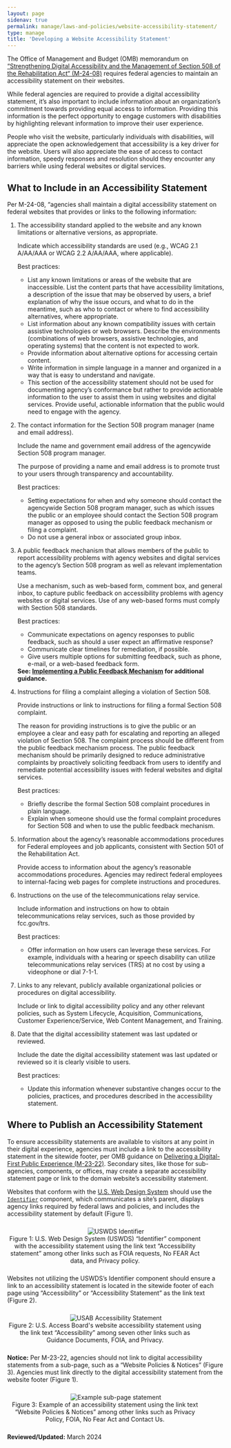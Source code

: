 ```yaml
---
layout: page
sidenav: true
permalink: manage/laws-and-policies/website-accessibility-statement/
type: manage
title: 'Developing a Website Accessibility Statement'
---
```


The Office of Management and Budget (OMB) memorandum on [“Strengthening Digital Accessibility and the Management of Section 508 of the Rehabilitation Act“ (M-24-08)][1] requires federal agencies to maintain an accessibility statement on their websites.

While federal agencies are required to provide a digital accessibility statement, it’s also important to include information about an organization’s commitment towards providing equal access to information.  Providing this information is the perfect opportunity to engage customers with disabilities by highlighting relevant information to improve their user experience.

People who visit the website, particularly individuals with disabilities, will appreciate the open acknowledgement that accessibility is a key driver for the website. Users will also appreciate the ease of access to contact information, speedy responses and resolution should they encounter any barriers while using federal websites or digital services.

## What to Include in an Accessibility Statement
Per M-24-08, “agencies shall maintain a digital accessibility statement on federal websites that provides or links to the following information:

<ol>
  <li class="margin-bottom-105">The accessibility standard applied to the website and any known limitations or alternative versions, as appropriate.
    <div class="border-base radius-lg border-1px padding-1 bg-primary-lighter" style="margin-top: 1.0em;">
      <p>Indicate which accessibility standards are used (e.g., WCAG 2.1 A/AA/AAA or WCAG 2.2 A/AA/AAA, where applicable).</p>
      <p>Best practices:<br> 
        <ul>
          <li class="margin-bottom-1">List any known limitations or areas of the website that are inaccessible. List the content parts that have accessibility limitations, a description of the issue that may be observed by users, a brief explanation of why the issue occurs, and what to do in the meantime, such as who to contact or where to find accessibility alternatives, where appropriate.</li>
          <li class="margin-bottom-1">List information about any known compatibility issues with certain assistive technologies or web browsers. Describe the environments (combinations of web browsers, assistive technologies, and operating systems) that the content is not expected to work.</li> 
          <li class="margin-bottom-1">Provide information about alternative options for accessing certain content.</li>
          <li class="margin-bottom-1">Write information in simple language in a manner and organized in a way that is easy to understand and navigate.</li>
          <li class="margin-bottom-1">This section of the accessibility statement should not be used for documenting agency’s conformance but rather to provide actionable information to the user to assist them in using websites and digital services. Provide useful, actionable information that the public would need to engage with the agency.</li>
        </ul>
      </p>
    </div>
  </li>

  <li class="margin-bottom-105">The contact information for the Section 508 program manager (name and email address).
    <div class="border-base radius-lg border-1px padding-1 bg-primary-lighter" style="margin-top: 1.0em;">
      <p>Include the name and government email address of the agencywide Section 508 program manager.</p>
      <p>The purpose of providing a name and email address is to promote trust to your users through transparency and accountability.</p>
      <p>Best practices:<br> 
        <ul>
          <li class="margin-bottom-1">Setting expectations for when and why someone should contact the agencywide Section 508 program manager, such as which issues the public or an employee should contact the Section 508 program manager as opposed to using the public feedback mechanism or filing a complaint.</li>
          <li class="margin-bottom-1">Do not use a general inbox or associated group inbox.</li>
        </ul>
      </p>
    </div>
  </li>

  <li class="margin-bottom-105">A public feedback mechanism that allows members of the public to report accessibility problems with agency websites and digital services to the agency’s Section 508 program as well as relevant implementation teams.
    <div class="border-base radius-lg border-1px padding-1 bg-primary-lighter" style="margin-top: 1.0em;">
      <p>Use a mechanism, such as web-based form, comment box, and general inbox, to capture public feedback on accessibility problems with agency websites or digital services.  Use of any web-based forms must comply with Section 508 standards.</p>
      <p>Best practices:<br> 
        <ul>
          <li class="margin-bottom-1">Communicate expectations on agency responses to public feedback, such as should a user expect an affirmative response?</li>
          <li class="margin-bottom-1">Communicate clear timelines for remediation, if possible.</li>
          <li class="margin-bottom-1">Give users multiple options for submitting feedback, such as phone, e-mail, or a web-based feedback form.</li>
        </ul>
      <strong>See: <a href="{{site.baseurl}}/manage/laws-and-policies/implementing-public-feedback-mechanism/">Implementing a Public Feedback Mechanism</a> for additional guidance.</strong>
      </p>
    </div>
  </li>

  <li class="margin-bottom-105">Instructions for filing a complaint alleging a violation of Section 508.
    <div class="border-base radius-lg border-1px padding-1 bg-primary-lighter" style="margin-top: 1.0em;">
      <p>Provide instructions or link to instructions for filing a formal Section 508 complaint.</p>
      <p>The reason for providing instructions is to give the public or an employee a clear and easy path for escalating and reporting an alleged violation of Section 508. The complaint process should be different from the public feedback mechanism process. The public feedback mechanism should be primarily designed to reduce administrative complaints by proactively soliciting feedback from users to identify and remediate potential accessibility issues with federal websites and digital services.</p>
      <p>Best practices:<br> 
        <ul>
          <li class="margin-bottom-1">Briefly describe the formal Section 508 complaint procedures in plain language.</li>
          <li class="margin-bottom-1">Explain when someone should use the formal complaint procedures for Section 508 and when to use the public feedback mechanism. </li>
        </ul>
      </p>
    </div>
  </li>

  <li class="margin-bottom-105">Information about the agency’s reasonable accommodations procedures for Federal employees and job applicants, consistent with Section 501 of the Rehabilitation Act.
    <div class="border-base radius-lg border-1px padding-1 bg-primary-lighter" style="margin-top: 1.0em;">
      <p>Provide access to information about the agency’s reasonable accommodations procedures.  Agencies may redirect federal employees to internal-facing web pages for complete instructions and procedures.</p>
    </div>
  </li>

  <li class="margin-bottom-105">Instructions on the use of the telecommunications relay service.
    <div class="border-base radius-lg border-1px padding-1 bg-primary-lighter" style="margin-top: 1.0em;">
      <p>Include information and instructions on how to obtain telecommunications relay services, such as those provided by fcc.gov/trs.</p>
      <p>Best practices:<br> 
        <ul>
          <li class="margin-bottom-1">Offer information on how users can leverage these services. For example, individuals with a hearing or  speech disability can utilize telecommunications relay services (TRS) at no cost by using a videophone or dial 7-1-1.</li>
        </ul>
      </p>
    </div>
  </li>

  <li class="margin-bottom-105">Links to any relevant, publicly available organizational policies or procedures on digital accessibility.
    <div class="border-base radius-lg border-1px padding-1 bg-primary-lighter" style="margin-top: 1.0em;">
      <p>Include or link to digital accessibility policy and any other relevant policies, such as System Lifecycle, Acquisition, Communications, Customer Experience/Service, Web Content Management, and Training.</p>
    </div>
  </li>

  <li class="margin-bottom-105">Date that the digital accessibility statement was last updated or reviewed.
    <div class="border-base radius-lg border-1px padding-1 bg-primary-lighter" style="margin-top: 1.0em;">
      <p>Include the date the digital accessibility statement was last updated or reviewed so it is clearly visible to users.</p>
      <p>Best practices:<br> 
        <ul>
          <li class="margin-bottom-1">Update this information whenever substantive changes occur to the policies, practices, and procedures described in the accessibility statement.</li>
        </ul>
      </p>
    </div>
  </li>
</ol>

<!--
## Examples of Accessibility Statements

* [Department of Homeland Security (DHS)][2]
* [Department of State (USDOS)][3]
* [Department of the Interior (DOI)][4]
* [Federal Communications Commission (FCC)][5]
* [Federal Deposit Insurance Corporation (FDIC)][6]
* [National Security Agency (NSA)][7]
* [U.S. Access Board (USAB)][8]

<p>&nbsp;</p>
-->

## Where to Publish an Accessibility Statement

To ensure accessibility statements are available to visitors at any point in their digital experience, agencies must include a link to the accessibility statement in the sitewide footer, per OMB guidance on [Delivering a Digital-First Public Experience (M-23-22)](https://www.whitehouse.gov/omb/management/ofcio/delivering-a-digital-first-public-experience/). Secondary sites, like those for sub-agencies, components, or offices, may create a separate accessibility statement page or link to the domain website’s accessibility statement.

Websites that conform with the [U.S. Web Design System](https://designsystem.digital.gov) should use the [`Identifier`](https://designsystem.digital.gov/components/identifier/) component, which communicates a site’s parent, displays agency links required by federal laws and policies, and includes the accessibility statement by default (Figure 1).

<div class="tablet:grid-col" style="margin: auto; max-width: 100%; text-align: center; padding: 10px 0px">
  <div class="margin-top-1"><img src="https://assets.section508.gov/files/images/policy-web-statement-uswds.png" alt="USWDS Identifier" aria-describedby="uswds-statement" class="border-2px border-base-light shadow-2 padding-1"></div>
  <div class="font-mono-3xs margin-x-auto auto" style="max-width: 90%; text-align: center;"><span id="uswds-statement">Figure 1: U.S. Web Design System (USWDS) “Identifier” component with the accessibility statement using the link text “Accessibility statement” among other links such as FOIA requests, No FEAR Act data, and Privacy policy.</span></div>
</div>

Websites not utilizing the USWDS’s Identifier component should ensure a link to an accessibility statement is located in the sitewide footer of each page using “Accessibility” or “Accessibility Statement” as the link text (Figure 2).

<div class="tablet:grid-col" style="margin: auto; max-width: 100%; text-align: center; padding: 10px 0px">
  <div class="margin-top-1"><img src="https://assets.section508.gov/files/images/policy-web-statement-usab.png" alt="USAB Accessibility Statement" aria-describedby="usab-statement" class="border-2px border-base-light shadow-2 padding-1"></div>
  <div class="font-mono-3xs margin-x-auto auto" style="max-width: 90%; text-align: center;"><span id="usab-statement">Figure 2: U.S. Access Board's website accessibility statement using the link text “Accessibility” among seven other links such as Guidance Documents, FOIA, and Privacy.</span></div>
</div>

<strong>Notice:</strong> Per M-23-22, agencies should not link to digital accessibility statements from a sub-page, such as a “Website Policies & Notices” (Figure 3). Agencies must link directly to the digital accessibility statement from the website footer (Figure 1).

<div class="tablet:grid-col" style="margin: auto; max-width: 100%; text-align: center; padding: 10px 0px">
  <div class="margin-top-1"><img src="https://assets.section508.gov/files/images/policy-web-statement-figure-3.png" alt="Example sub-page statement" aria-describedby="figure-3-statement" class="border-2px border-base-light shadow-2 padding-1"></div>
  <div class="font-mono-3xs margin-x-auto auto" style="max-width: 90%; text-align: center;"><span id="figure-3-statement">Figure 3: Example of an accessibility statement using the link text “Website Policies & Notices” among other links such as Privacy Policy, FOIA, No Fear Act and Contact Us.</span></div>
</div>

**Reviewed/Updated:** March 2024

[1]: https://www.whitehouse.gov/omb/management/ofcio/m-24-08-strengthening-digital-accessibility-and-the-management-of-section-508-of-the-rehabilitation-act/
[2]: https://www.dhs.gov/accessibility
[3]: https://www.state.gov/section-508-accessibility-statement/
[4]: https://doi.gov/accessibility
[5]: https://www.fcc.gov/accessibility/program
[6]: https://www.fdic.gov/accessibility/index.html
[7]: https://www.nsa.gov/nsa-accessibility/
[8]: https://www.access-board.gov/about/policy/accessibility.html